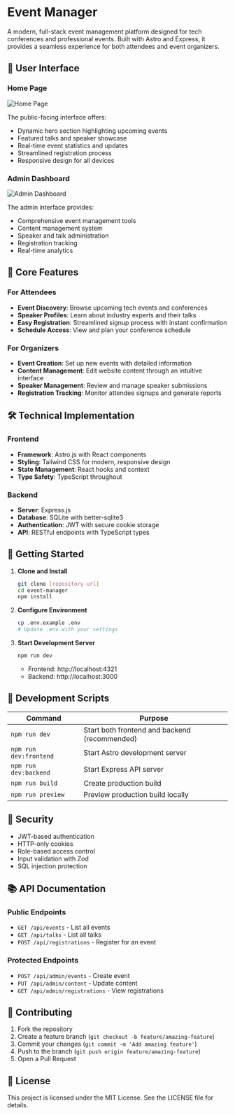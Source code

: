 # Event Manager

A modern, full-stack event management platform designed for tech conferences and professional events. Built with Astro and Express, it provides a seamless experience for both attendees and event organizers.

## 📱 User Interface

### Home Page
![Home Page](./readme-img/home.png)

The public-facing interface offers:
- Dynamic hero section highlighting upcoming events
- Featured talks and speaker showcase
- Real-time event statistics and updates
- Streamlined registration process
- Responsive design for all devices

### Admin Dashboard
![Admin Dashboard](./readme-img/admin-dashboard.png)

The admin interface provides:
- Comprehensive event management tools
- Content management system
- Speaker and talk administration
- Registration tracking
- Real-time analytics

## 🎯 Core Features

### For Attendees
- **Event Discovery**: Browse upcoming tech events and conferences
- **Speaker Profiles**: Learn about industry experts and their talks
- **Easy Registration**: Streamlined signup process with instant confirmation
- **Schedule Access**: View and plan your conference schedule

### For Organizers
- **Event Creation**: Set up new events with detailed information
- **Content Management**: Edit website content through an intuitive interface
- **Speaker Management**: Review and manage speaker submissions
- **Registration Tracking**: Monitor attendee signups and generate reports

## 🛠️ Technical Implementation

### Frontend
- **Framework**: Astro.js with React components
- **Styling**: Tailwind CSS for modern, responsive design
- **State Management**: React hooks and context
- **Type Safety**: TypeScript throughout

### Backend
- **Server**: Express.js
- **Database**: SQLite with better-sqlite3
- **Authentication**: JWT with secure cookie storage
- **API**: RESTful endpoints with TypeScript types

## 🚀 Getting Started

1. **Clone and Install**
   ```bash
   git clone [repository-url]
   cd event-manager
   npm install
   ```

2. **Configure Environment**
   ```bash
   cp .env.example .env
   # Update .env with your settings
   ```

3. **Start Development Server**
   ```bash
   npm run dev
   ```
   - Frontend: http://localhost:4321
   - Backend: http://localhost:3000

## 📝 Development Scripts

| Command              | Purpose                                              |
|---------------------|------------------------------------------------------|
| `npm run dev`       | Start both frontend and backend (recommended)        |
| `npm run dev:frontend` | Start Astro development server                    |
| `npm run dev:backend`  | Start Express API server                          |
| `npm run build`     | Create production build                              |
| `npm run preview`   | Preview production build locally                     |

## 🔐 Security

- JWT-based authentication
- HTTP-only cookies
- Role-based access control
- Input validation with Zod
- SQL injection protection

## 📚 API Documentation

### Public Endpoints
- `GET /api/events` - List all events
- `GET /api/talks` - List all talks
- `POST /api/registrations` - Register for an event

### Protected Endpoints
- `POST /api/admin/events` - Create event
- `PUT /api/admin/content` - Update content
- `GET /api/admin/registrations` - View registrations

## 🤝 Contributing

1. Fork the repository
2. Create a feature branch (`git checkout -b feature/amazing-feature`)
3. Commit your changes (`git commit -m 'Add amazing feature'`)
4. Push to the branch (`git push origin feature/amazing-feature`)
5. Open a Pull Request

## 📄 License

This project is licensed under the MIT License. See the LICENSE file for details.
